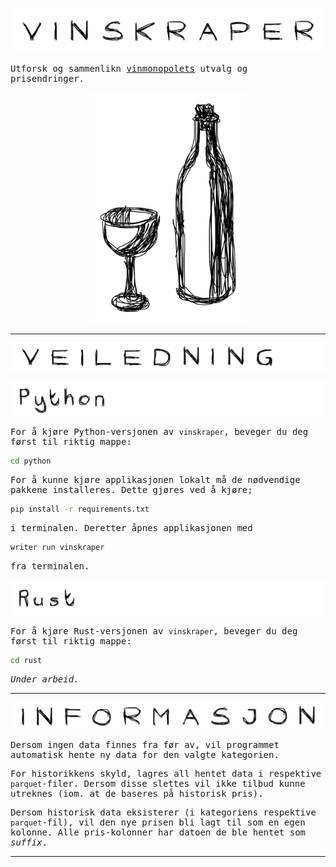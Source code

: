 <body style="font-family:monospace;">


![Vinskraper](./static/vinskraper.jpg)

Utforsk og sammenlikn [vinmonopolets](https://www.vinmonopolet.no) utvalg og prisendringer.

<div style="text-align: center;">
    <img src="./static/logo.jpg" style="width: 50%;">
</div>

---

![Veiledning](./static/veiledning.jpg)

![Python](./static/python.jpg)

For å kjøre Python-versjonen av `vinskraper`, beveger du deg først til riktig mappe:

```bash
cd python
```

For å kunne kjøre applikasjonen lokalt må de nødvendige pakkene installeres. Dette gjøres ved å kjøre;

```bash
pip install -r requirements.txt
```

i terminalen. Deretter åpnes applikasjonen med

```bash
writer run vinskraper
```

fra terminalen.

![Rust](./static/rust.jpg)

For å kjøre Rust-versjonen av `vinskraper`, beveger du deg først til riktig mappe:

```bash
cd rust
```

_Under arbeid._

---

![Informasjon](./static/informasjon.jpg)

Dersom ingen data finnes fra før av, vil programmet automatisk hente ny data for den valgte 
kategorien. 

For historikkens skyld, lagres all hentet data i respektive `parquet`-filer. Dersom disse 
slettes vil ikke tilbud kunne utreknes (iom. at de baseres på historisk pris).

Dersom historisk data eksisterer (i kategoriens respektive `parquet`-fil), vil den nye prisen 
bli lagt til som en egen kolonne. Alle pris-kolonner har datoen de ble hentet som _suffix_.

---

</body>